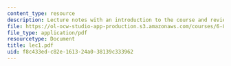 ```yaml
---
content_type: resource
description: Lecture notes with an introduction to the course and review of O/S.
file: https://ol-ocw-studio-app-production.s3.amazonaws.com/courses/6-824-distributed-computer-systems-engineering-spring-2006/f8c433edc82e161324a038139c333962_lec1.pdf
file_type: application/pdf
resourcetype: Document
title: lec1.pdf
uid: f8c433ed-c82e-1613-24a0-38139c333962
---
```


